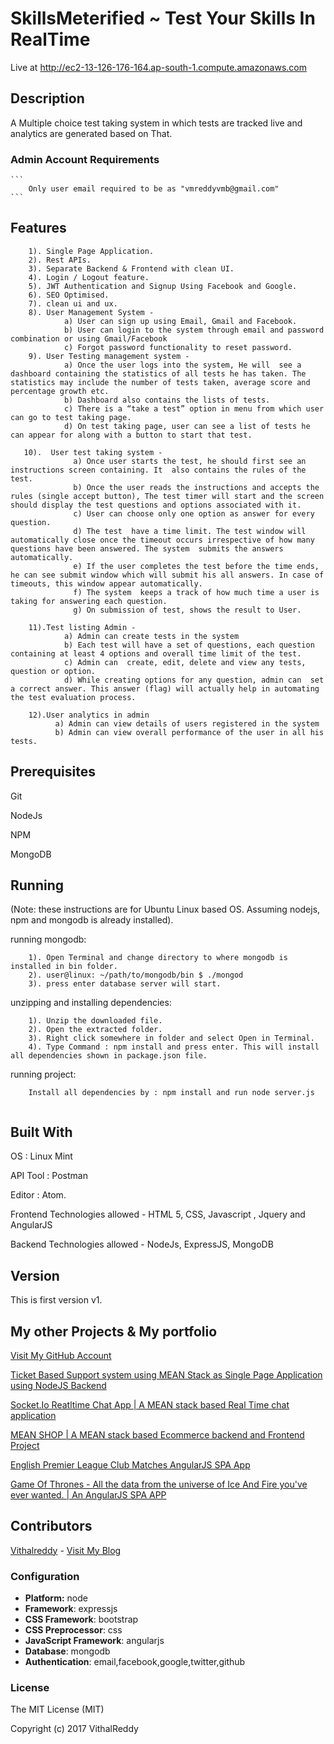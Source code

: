 # SkillsMeterified ~ Test Your Skills In RealTime

  Live at  http://ec2-13-126-176-164.ap-south-1.compute.amazonaws.com

## Description
A Multiple choice test taking system in which tests are tracked live and analytics are generated based on That.

### Admin Account Requirements
    ```
        Only user email required to be as "vmreddyvmb@gmail.com"
    ```
## Features

```
    1). Single Page Application.
    2). Rest APIs.
    3). Separate Backend & Frontend with clean UI.
  	4). Login / Logout feature.
  	5). JWT Authentication and Signup Using Facebook and Google.
  	6). SEO Optimised.
  	7). clean ui and ux.
    8). User Management System -
            a) User can sign up using Email, Gmail and Facebook.
            b) User can login to the system through email and password combination or using Gmail/Facebook
            c) Forgot password functionality to reset password.
    9). User Testing management system -
            a) Once the user logs into the system, He will  see a dashboard containing the statistics of all tests he has taken. The statistics may include the number of tests taken, average score and percentage growth etc.
            b) Dashboard also contains the lists of tests.
            c) There is a “take a test” option in menu from which user can go to test taking page.
            d) On test taking page, user can see a list of tests he can appear for along with a button to start that test.

   10).  User test taking system -
              a) Once user starts the test, he should first see an instructions screen containing. It  also contains the rules of the test.
              b) Once the user reads the instructions and accepts the rules (single accept button), The test timer will start and the screen should display the test questions and options associated with it.
              c) User can choose only one option as answer for every question.
              d) The test  have a time limit. The test window will automatically close once the timeout occurs irrespective of how many questions have been answered. The system  submits the answers automatically.
              e) If the user completes the test before the time ends, he can see submit window which will submit his all answers. In case of timeouts, this window appear automatically.
              f) The system  keeps a track of how much time a user is taking for answering each question.
              g) On submission of test, shows the result to User.

    11).Test listing Admin -
            a) Admin can create tests in the system
            b) Each test will have a set of questions, each question containing at least 4 options and overall time limit of the test.
            c) Admin can  create, edit, delete and view any tests, question or option.
            d) While creating options for any question, admin can  set a correct answer. This answer (flag) will actually help in automating the test evaluation process.

    12).User analytics in admin
          a) Admin can view details of users registered in the system
          b) Admin can view overall performance of the user in all his tests.

 ```

## Prerequisites

Git

NodeJs

NPM

MongoDB

## Running

(Note: these instructions are for Ubuntu Linux based OS. Assuming nodejs, npm and mongodb is already installed).

  running mongodb:
```
    1). Open Terminal and change directory to where mongodb is installed in bin folder.
    2). user@linux: ~/path/to/mongodb/bin $ ./mongod
    3). press enter database server will start.
```
  unzipping and installing dependencies:
```
    1). Unzip the downloaded file.
    2). Open the extracted folder.
    3). Right click somewhere in folder and select Open in Terminal.
    4). Type Command : npm install and press enter. This will install all dependencies shown in package.json file.
```
  running project:
```
    Install all dependencies by : npm install and run node server.js


```
## Built With

OS : Linux Mint

API Tool : Postman

Editor : Atom.

Frontend Technologies allowed - HTML 5, CSS, Javascript , Jquery and AngularJS


Backend Technologies allowed - NodeJs, ExpressJS, MongoDB

## Version

This is first version v1.

## My other Projects & My portfolio
[Visit My GitHub Account](https://github.com/vithalreddy "My GitHub Account")

[Ticket Based Support system using MEAN Stack as Single Page Application using NodeJS Backend](https://github.com/vithalreddy/helloDesk "Ticket Based Support system using MEAN Stack as Single Page Application using NodeJS Backend")

[Socket.Io Reatltime Chat App | A MEAN stack based Real Time chat application](https://github.com/vithalreddy/nodeJS-socketIO-chat-app "Socket.Io Reatltime Chat App | A MEAN stack based Real Time chat application")

[MEAN SHOP | A MEAN stack based Ecommerce backend and Frontend Project](https://github.com/vithalreddy/mean-shop-with-rest-api "MEAN SHOP | A MEAN stack based Ecommerce backend and Frontend Project")


[English Premier League Club Matches AngularJS SPA App](https://vithalreddy.github.io/angularjs-epl-footaball-spa-app/#/ "English Premier League Club Matches AngularJS SPA App")

[Game Of Thrones - All the data from the universe of Ice And Fire you've ever wanted. | An AngularJS SPA APP](https://vithalreddy.github.io/angularjs-game-of-thrones-anapioficeandfire-spa-app/# "Game Of Thrones - All the data from the universe of Ice And Fire you've ever wanted. | An AngularJS SPA APP")


## Contributors

[Vithalreddy](https://github.com/vithalreddy "My GitHub Account") - [Visit My Blog](https://vmrworld.com "VMR World")


### Configuration
- **Platform:** node
- **Framework**: expressjs
- **CSS Framework**: bootstrap
- **CSS Preprocessor**: css
- **JavaScript Framework**: angularjs
- **Database**: mongodb
- **Authentication**: email,facebook,google,twitter,github

### License
The MIT License (MIT)

Copyright (c) 2017 VithalReddy
